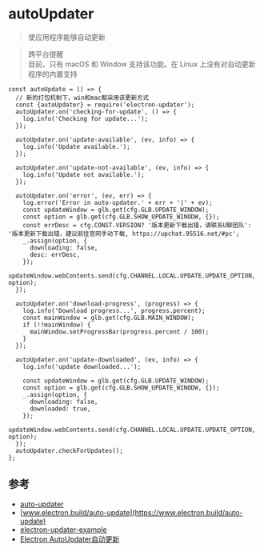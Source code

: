 # autoUpdater

>使应用程序能够自动更新


>跨平台提醒  
目前，只有 macOS 和 Window 支持该功能。在 Linux 上没有对自动更新程序的内置支持


```
const autoUpdate = () => {
  // 新的打包机制下，win和mac都采用该更新方式
  const {autoUpdater} = require('electron-updater');
  autoUpdater.on('checking-for-update', () => {
    log.info('Checking for update...');
  });

  autoUpdater.on('update-available', (ev, info) => {
    log.info('Update available.');
  });

  autoUpdater.on('update-not-available', (ev, info) => {
    log.info('Update not available.');
  });

  autoUpdater.on('error', (ev, err) => {
    log.error('Error in auto-updater.' + err + '|' + ev);
    const updateWindow = glb.get(cfg.GLB.UPDATE_WINDOW);
    const option = glb.get(cfg.GLB.SHOW_UPDATE_WINODW, {});
    const errDesc = cfg.CONST.VERSION? '版本更新下载出错，请联系U聊团队': '版本更新下载出错，建议前往官网手动下载, https://upchat.95516.net/#pc';
    _.assign(option, {
      downloading: false,
      desc: errDesc,
    });
    updateWindow.webContents.send(cfg.CHANNEL.LOCAL.UPDATE.UPDATE_OPTION, option);
  });

  autoUpdater.on('download-progress', (progress) => {
    log.info('Download progress...', progress.percent);
    const mainWindow = glb.get(cfg.GLB.MAIN_WINDOW);
    if (!!mainWindow) {
      mainWindow.setProgressBar(progress.percent / 100);
    }
  });

  autoUpdater.on('update-downloaded', (ev, info) => {
    log.info('update downloaded...');

    const updateWindow = glb.get(cfg.GLB.UPDATE_WINDOW);
    const option = glb.get(cfg.GLB.SHOW_UPDATE_WINODW, {});
    _.assign(option, {
      downloading: false,
      downloaded: true,
    });
    updateWindow.webContents.send(cfg.CHANNEL.LOCAL.UPDATE.UPDATE_OPTION, option);
  });
  autoUpdater.checkForUpdates();
};

```



## 参考
- [auto-updater](https://electronjs.org/docs/api/auto-updater)
- [www.electron.build/auto-update](https://www.electron.build/auto-update)
- [electron-updater-example](https://github.com/iffy/electron-updater-example/blob/master/main.js)
- [Electron AutoUpdater自动更新](https://www.jianshu.com/p/1142cbf27327)

